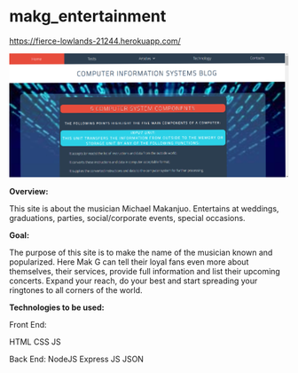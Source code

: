 # makg_entertainment
https://fierce-lowlands-21244.herokuapp.com/



![image](https://raw.githubusercontent.com/anastassiyas/Computer-Info-System-Blog/main/images/blog%20(2).png)

**Overview:**

This site is about the musician Michael Makanjuo. Entertains at weddings, graduations, parties, social/corporate events, special occasions.

**Goal:**

The purpose of this site is to make the name of the musician known and popularized.
Here Mak G  can tell their loyal fans even more about themselves, their services, provide full information and list their upcoming concerts.
Expand your reach, do your best and start spreading your ringtones to all corners of the world.

**Technologies to be used:**

Front End: 

HTML
CSS
JS

Back End:
NodeJS 
Express JS
JSON


